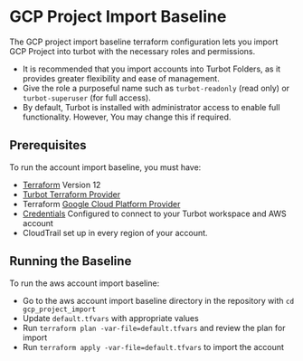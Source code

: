 # GCP Project Import Baseline

The GCP project import baseline terraform configuration lets you import GCP Project into turbot with the necessary roles and permissions.

  - It is recommended that you import accounts into Turbot Folders, as it provides greater flexibility and ease of management.
  - Give the role a purposeful name such as `turbot-readonly` (read only) or `turbot-superuser` (for full access).
  - By default, Turbot is installed with administrator access to enable full functionality. However, You may change this if required.


## Prerequisites

To run the account import baseline, you must have:

  - [Terraform](https://www.terraform.io) Version 12
  - [Turbot Terraform Provider](https://github.com/turbotio/terraform-provider-turbot)
  -  Terraform [Google Cloud Platform Provider](https://www.terraform.io/docs/providers/google/index.html)
  - [Credentials](https://turbot.com/v5/docs/reference/cli/installation#setup-your-turbot-credentials) Configured to connect to your Turbot workspace and AWS account
  - CloudTrail set up in every region of your account.



## Running the Baseline

To run the aws account import baseline:

  - Go to the aws account import baseline directory in the repository with `cd gcp_project_import`
  - Update `default.tfvars` with appropriate values
  - Run `terraform plan -var-file=default.tfvars` and review the plan for import
  - Run `terraform apply -var-file=default.tfvars` to import the account